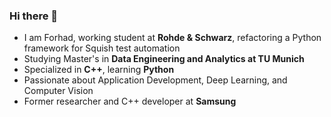 ### Hi there 👋
- I am Forhad, working student at **Rohde & Schwarz**, refactoring a Python framework for Squish test automation
- Studying Master's in **Data Engineering and Analytics at TU Munich**
- Specialized in **C++**, learning **Python**
- Passionate about Application Development, Deep Learning, and Computer Vision
- Former researcher and C++ developer at **Samsung**
